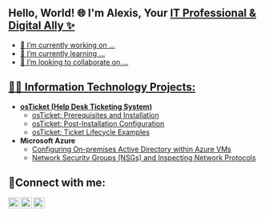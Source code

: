 ## Hello, World! 🌐 I'm Alexis, Your <a href="https://www.linkedin.com/in/alexissjones/)">IT Professional & Digital Ally ✨

- 🔭 I’m currently working on ...
- 🌱 I’m currently learning ...
- 👯 I’m looking to collaborate on ...

<h2>👨‍💻 Information Technology Projects:</h2>

- <b>osTicket (Help Desk Ticketing System)</b>
  - [osTicket: Prerequisites and Installation](https://github.com/AlexisJ-Career/osticket-prereqs)
  - [osTicket: Post-Installation Configuration](https://github.com/joshmadakorcc/post-install-config)
  - [osTicket: Ticket Lifecycle Examples](https://github.com/joshmadakorcc/ticket-lifecycle)
- <b>Microsoft Azure</b>
  - [Configuring On-premises Active Directory within Azure VMs](https://github.com/joshmadakorcc/configure-ad)
  - [Network Security Groups (NSGs) and Inspecting Network Protocols](https://github.com/joshmadakorcc/azure-network-protocols)

<h2>🤳Connect with me:</h2>

[<img align="left" alt="Josh | Twitter" width="22px" src="https://cdn.jsdelivr.net/npm/simple-icons@v3/icons/twitter.svg" />][twitter]
[<img align="left" alt="Josh | LinkedIn" width="22px" src="https://cdn.jsdelivr.net/npm/simple-icons@v3/icons/linkedin.svg" />][linkedin]
[<img align="left" alt="Josh | Instagram" width="22px" src="https://cdn.jsdelivr.net/npm/simple-icons@v3/icons/instagram.svg" />][instagram]

[twitter]: https://twitter.com/Josh
[instagram]: https://www.instagram.com/Josh
[linkedin]: https://linkedin.com/in/Josh
